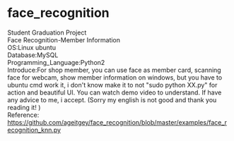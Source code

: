 # face_recognition
Student Graduation Project
<br>
Face Recognition-Member Information
<br>
OS:Linux ubuntu<br>
Database:MySQL<br>
Programming_Language:Python2<br>
Introduce:For shop member, you can use face as member card, scanning face for webcam, show member information on windows, but you have to ubuntu cmd work it, i don't know make it to not "sudo python XX.py" for action and beautiful UI. You can watch demo video to understand. If have any advice to me, i accept. (Sorry my english is not good and thank you reading it! )
<br>
Reference: https://github.com/ageitgey/face_recognition/blob/master/examples/face_recognition_knn.py
